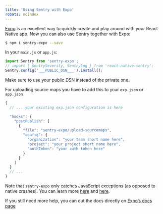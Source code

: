 ```yaml
---
title: 'Using Sentry with Expo'
robots: noindex
---
```


[Expo](https://expo.io/) is an excellent way to quickly create and play around with your React Native app. Now you can also use Sentry together with Expo:

```bash
$ npm i sentry-expo --save
```

In your `main.js` or `app.js`:

```javascript
import Sentry from 'sentry-expo';
// import { SentrySeverity, SentryLog } from 'react-native-sentry';
Sentry.config('___PUBLIC_DSN___').install();
```

Make sure to use your public DSN instead of the private one.

For uploading source maps you have to add this to your `exp.json` or `app.json`

```javascript
{
  // ... your existing exp.json configuration is here

  "hooks": {
    "postPublish": [
      {
        "file": "sentry-expo/upload-sourcemaps",
        "config": {
          "organization": "your team short name here",
          "project": "your project short name here",
          "authToken": "your auth token here"
        }
      }
    ]
  }
  // ...
}
```

Note that `sentry-expo` only catches JavaScript exceptions (as opposed to native crashes). You can learn more [here](https://docs.expo.io/versions/latest/guides/errors/#what-about-native-errors) and [here](https://github.com/expo/sentry-expo/issues/87).

If you still need more help, you can out the docs directly on [Expo’s docs page](https://docs.expo.io/versions/latest/guides/using-sentry/)
